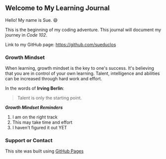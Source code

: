 ## Welcome to My Learning Journal

Hello! My name is Sue. :smile: 

This is the beginning of my coding adventure. This journal will document my journey in _Code 102_. 

Link to my GitHub page: https://github.com/sueduclos 


### Growth Mindset

When learning, growth mindset is the key to one's success. It's believing that you are in control of your own learning. Talent, intelligence and abilities can be increased through hard work and effort. 

In the words of **Irving Berlin**:
>Talent is only the starting point.

***Growth Mindset Reminders***

1. I am on the right track
2. This may take time and effort
3. I haven't figured it out YET



### Support or Contact

This site was built using [GitHub Pages](https://pages.github.com/)
